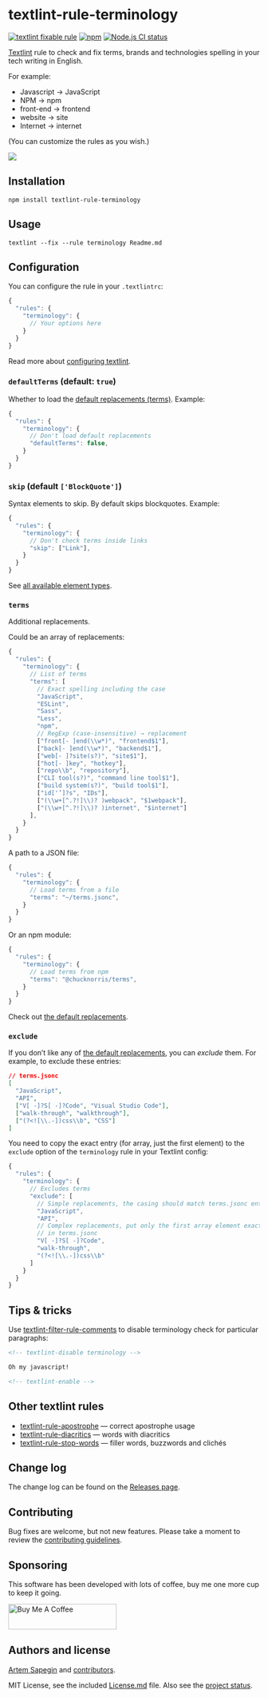# textlint-rule-terminology

[![textlint fixable rule](https://img.shields.io/badge/textlint-fixable-green.svg?style=social)](https://textlint.github.io/) [![npm](https://img.shields.io/npm/v/textlint-rule-terminology.svg)](https://www.npmjs.com/package/textlint-rule-terminology) [![Node.js CI status](https://github.com/sapegin/textlint-rule-terminology/workflows/Node.js%20CI/badge.svg)](https://github.com/sapegin/textlint-rule-terminology/actions)

[Textlint](https://github.com/textlint/textlint) rule to check and fix terms, brands and technologies spelling in your tech writing in English.

For example:

- Javascript → JavaScript
- NPM → npm
- front-end → frontend
- website → site
- Internet → internet

(You can customize the rules as you wish.)

![](https://d3vv6lp55qjaqc.cloudfront.net/items/1p0s3e2p1U1m1r3N2Q41/terminology.png)

## Installation

```shell
npm install textlint-rule-terminology
```

## Usage

```shell
textlint --fix --rule terminology Readme.md
```

## Configuration

You can configure the rule in your `.textlintrc`:

```js
{
  "rules": {
    "terminology": {
      // Your options here
    }
  }
}
```

Read more about [configuring textlint](https://github.com/textlint/textlint/blob/master/docs/configuring.md).

### `defaultTerms` (default: `true`)

Whether to load the [default replacements (terms)](./terms.jsonc). Example:

```js
{
  "rules": {
    "terminology": {
      // Don't load default replacements
      "defaultTerms": false,
    }
  }
}
```

### `skip` (default `['BlockQuote']`)

Syntax elements to skip. By default skips blockquotes. Example:

```js
{
  "rules": {
    "terminology": {
      // Don't check terms inside links
      "skip": ["Link"],
    }
  }
}
```

See [all available element types](https://github.com/textlint/textlint/blob/master/packages/%40textlint/ast-node-types/src/ASTNodeTypes.ts).

### `terms`

Additional replacements.

Could be an array of replacements:

```js
{
  "rules": {
    "terminology": {
      // List of terms
      "terms": [
        // Exact spelling including the case
        "JavaScript",
        "ESLint",
        "Sass",
        "Less",
        "npm",
        // RegExp (case-insensitive) → replacement
        ["front[- ]end(\\w*)", "frontend$1"],
        ["back[- ]end(\\w*)", "backend$1"],
        ["web[- ]?site(s?)", "site$1"],
        ["hot[- ]key", "hotkey"],
        ["repo\\b", "repository"],
        ["CLI tool(s?)", "command line tool$1"],
        ["build system(s?)", "build tool$1"],
        ["id['’]?s", "IDs"],
        ["(\\w+[^.?!]\\)? )webpack", "$1webpack"],
        ["(\\w+[^.?!]\\)? )internet", "$internet"]
      ],
    }
  }
}
```

A path to a JSON file:

```js
{
  "rules": {
    "terminology": {
      // Load terms from a file
      "terms": "~/terms.jsonc",
    }
  }
}
```

Or an npm module:

```js
{
  "rules": {
    "terminology": {
      // Load terms from npm
      "terms": "@chucknorris/terms",
    }
  }
}
```

Check out [the default replacements](./terms.jsonc).

### `exclude`

If you don’t like any of [the default replacements](./terms.jsonc), you can _exclude_ them. For example, to exclude these entries:

```json
// terms.jsonc
[
  "JavaScript",
  "API",
  ["V[ -]?S[ -]?Code", "Visual Studio Code"],
  ["walk-through", "walkthrough"],
  ["(?<![\\.-])css\\b", "CSS"]
]
```

You need to copy the exact entry (for array, just the first element) to the `exclude` option of the `terminology` rule in your Textlint config:

```js
{
  "rules": {
    "terminology": {
      // Excludes terms
      "exclude": [
        // Simple replacements, the casing should match terms.jsonc entry
        "JavaScript",
        "API",
        // Complex replacements, put only the first array element exactly as
        // in terms.jsonc
        "V[ -]?S[ -]?Code",
        "walk-through",
        "(?<![\\.-])css\\b"
      ]
    }
  }
}
```

## Tips & tricks

Use [textlint-filter-rule-comments](https://github.com/textlint/textlint-filter-rule-comments) to disable terminology check for particular paragraphs:

```markdown
<!-- textlint-disable terminology -->

Oh my javascript!

<!-- textlint-enable -->
```

## Other textlint rules

- [textlint-rule-apostrophe](https://github.com/sapegin/textlint-rule-apostrophe) — correct apostrophe usage
- [textlint-rule-diacritics](https://github.com/sapegin/textlint-rule-diacritics) — words with diacritics
- [textlint-rule-stop-words](https://github.com/sapegin/textlint-rule-stop-words) — filler words, buzzwords and clichés

## Change log

The change log can be found on the [Releases page](https://github.com/sapegin/textlint-rule-terminology/releases).

## Contributing

Bug fixes are welcome, but not new features. Please take a moment to review the [contributing guidelines](Contributing.md).

## Sponsoring

This software has been developed with lots of coffee, buy me one more cup to keep it going.

<a href="https://www.buymeacoffee.com/sapegin" target="_blank"><img src="https://cdn.buymeacoffee.com/buttons/lato-orange.png" alt="Buy Me A Coffee" height="51" width="217" ></a>

## Authors and license

[Artem Sapegin](https://sapegin.me) and [contributors](https://github.com/sapegin/textlint-rule-terminology/graphs/contributors).

MIT License, see the included [License.md](License.md) file. Also see the [project status](https://github.com/sapegin/textlint-rule-terminology/discussions/65).
